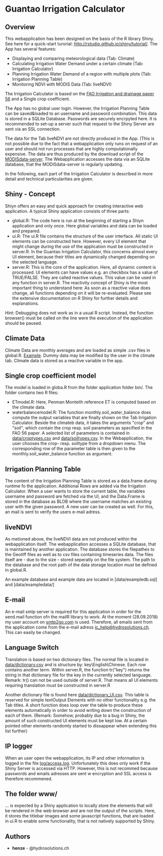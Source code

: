 # Guantao Irrigation Calculator

## Overview

This webapplication has been designed on the basis of the R library Shiny. See here for a quick-start turorial: http://rstudio.github.io/shiny/tutorial/. The App has several features:

* Displaying and comparing meteorological data (Tab: Climate)
* Calculating Irrigation Water Demand under a certain climate (Tab: Irrigation Calculator)
* Planning Irrigation Water Demand of a region with multiple plots (Tab: Irrigation Planning Table)
* Monitoring NDVI with MODIS Data (Tab: liveNDVI)

The Irrigation Calculator is based on the [FAO Irrigation and drainage paper 56](http://www.fao.org/docrep/X0490E/X0490E00.htm) and a Single crop coefficient.

The App has no global user login. However, the Irrigation Planning Table can be saved&loaded to an username and password combination. This data is stored in a SQLite Database. Passwords are securely encrpyted here. It is recommended to set-up a server such that request to the Shiny Server are sent via an SSL connection.

The data for the Tab liveNDVI are not directly produced in the App. (This is not possible due to the fact that a webapplication only runs on request of an user and should not run processes that are highly computationally expensive. The data are thus produced by the download script of the [MODISdata-server](https://github.com/hydrosolutions/MODISdata-server). The Webapplication accesses the data via an SQLite database, that the MODISdata-server is regularly updating.

In the following, each part of the Irrigation Calculator is described in more detail and technical particularities are given.

## Shiny - Concept

Shiyn offers an easy and quick approach for creating interactive web application. A typical Shiny application consists of three parts: 

* global.R: The code here is run at the beginning of starting a Shiyn application and only once. Here global variables and data can be loaded and prepared.
* ui.R: The ui.R file contains the structure of the user interface. All static UI elements can be constructed here. However, every UI element that might change during the use of the application must be constructed in server.R. In the Guantao Irrigation Calculator, this concerns almost every UI element, because their titles are dynamically changed depending on the selected language.
* server.R: This is the core of the application. Here, all dynamic content is processed. UI elements can have values e.g. an checkbox has a value of TRUE/FALSE. They are called reactive values. This value can be used in any function in server.R. The reactivity concept of Shiny is the most important thing to understand here: As soon as a reactive value does change, all functions depending on it will be re-evaluated. Please see the extensive documentation on R Shiny for further details and explanations.

Hint: Debugging does not work as in a usual R script. Instead, the function browser() must be called on the line were the execution of the application should be paused.

## Climate Data

Climate Data are monthly averages and are loaded as simple .csv files in global.R. [Example](data/meteodata/CLIMWAT_FAO.csv). Dummy data may be modified by the user in the climate tab. Climate data is stored as a reactive variable in the app.  


## Single crop coefficient model

The model is loaded in globa.R from the folder application folder bin/. The folder contains two R files:

* ETmodel.R: Here, Penman Monteith reference ET is computed based on the climate data.
* waterbalancemodel.R: The function monthly.soil_water_balance does compute the output variables that are finally shown on the Tab Irrigation Calculator. Beside the climateb data, it takes the arguments "crop" and "soil", which contain the crop resp. soil parameters as specified in the FAO 56 paper. A selected list of parameters is contained in [data/croptypes.csv](data/croptypes.csv) and [data/soiltypes.csv](data/soiltypes.csv). In the Webapplication, the user chooses the crop- resp. soiltype from a dropdown menu. The corresponding row of the parameter table is then given to the monthly.soil_water_balance function as argument.

## Irrigation Planning Table

The content of the Irrigation Planning Table is stored as a data.frame during runtime fo the application. Additional Rows are added via the Irrigation Calculator. When a user wants to store the current table, the variables username and password are fetched via the UI, and the Data.Frame is stored in the database as BLOB where the username matches an existing user with the given password. A new user can be created as well. For this, an mail is sent to verify the users e-mail adress.

## liveNDVI

As metioned above, the liveNDVI data are not produced within the webapplication itself. The webapplication accesses a SQLite database, that is maintained by another application. The database stores the filepathes to the Geotiff files as well as to csv files containing timeseries data. The files itself are - due to the size - stored seperatly on the file system. The path to the database and the root path of the data storage location must be defined in global.R.

An example database and example data are located in [data/exampledb.sql] and [data/exampledata/]

## E-mail

An e-mail smtp server is required for this application in order for the send.mail function ofn the mailR library to work. At the moment (28.09.2018) my user account on [smtp2go.com](https://www.smtp2go.com) is used. Therefore, all emails sent from the application come from the e-mail adress ic_help@hydrosolutions.ch. This can easily be changed.

## Language Switch

Translation is based on two dictionary files. The normal file is located in [data/dictionary.csv](data/dictionary.csv) and is structure by: key\English\Chinese. Each row contains another term. Within server.R, the function tr("key") returns the string in that dictionary file for the key in the currently selected language. Remark: tr() can not be used outside of server.R. That means all UI elements requiring translation must be constructed in server.R

Another dictionary file is found here [data/dictionary_UI.csv](data/dictionary_UI.csv). This table is reserved for simple textOutput Elements with no other functionality e.g. the Tab titles. A short function does loop over the table to produce these elements automatically in order to avoid writing down the construction of each of them. (Remark: Somehow, probably due to a bug in Shiny, the amount of such constructed UI elements must be kept low. At a certain pointed other elements randomly started to dissappear when extending this list further)

## IP logger

When an user open the webapplication, its IP and other information is logged in the file [log/access.log](log/access.log). Unfortunately this does only work if the Shiny Server is accessed via HTTP. However, this is not recommed because passwords and emails adresses are sent w encryption and SSL access is therefore recommened.

## The folder www/

... is expected by a Shiny application to locally store the elements that will be rendered in the web browser and are not the output of the scripts. 
Here, it stores the titlebar images and some javascript functions, that are loaded in ui.R to enable some functionality, that is not natively supported by Shiny.


## Authors

* **henze** - @hydrosolutions.ch




